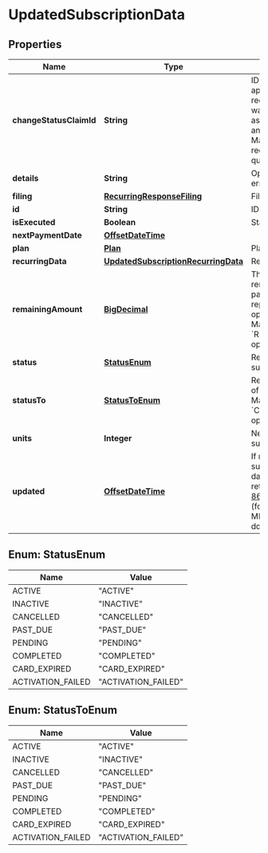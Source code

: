 
# UpdatedSubscriptionData

## Properties
Name | Type | Description | Notes
------------ | ------------- | ------------- | -------------
**changeStatusClaimId** | **String** | ID of claim; appears in case of request change was processed asynchronously and put in queue. Mandatory if request was put in queue. |  [optional]
**details** | **String** | Operation details, errors, etc. |  [optional]
**filing** | [**RecurringResponseFiling**](RecurringResponseFiling.md) | Filing data |  [optional]
**id** | **String** | ID of subscription |  [optional]
**isExecuted** | **Boolean** | Status of operation |  [optional]
**nextPaymentDate** | [**OffsetDateTime**](OffsetDateTime.md) |  |  [optional]
**plan** | [**Plan**](Plan.md) | Plan data |  [optional]
**recurringData** | [**UpdatedSubscriptionRecurringData**](UpdatedSubscriptionRecurringData.md) | Recurring data |  [optional]
**remainingAmount** | [**BigDecimal**](BigDecimal.md) | The amount remained to be paid after repayment operation. Mandatory for &#x60;REPAYMENT&#x60; operation only |  [optional]
**status** | [**StatusEnum**](#StatusEnum) | Resulted status of subscription |  [optional]
**statusTo** | [**StatusToEnum**](#StatusToEnum) | Requested status of subscription. Mandatory for &#x60;CHANGE_STATUS&#x60; operation only. |  [optional]
**units** | **Integer** | New quantity of subscription units |  [optional]
**updated** | [**OffsetDateTime**](OffsetDateTime.md) | If request is successful then date and time returned in [ISO 8601](https://en.wikipedia.org/wiki/ISO_8601) format (format - yyyy-MM-dd&#39;T&#39;HH:mm:ss&#39;Z&#39;). |  [optional]


<a name="StatusEnum"></a>
## Enum: StatusEnum
Name | Value
---- | -----
ACTIVE | &quot;ACTIVE&quot;
INACTIVE | &quot;INACTIVE&quot;
CANCELLED | &quot;CANCELLED&quot;
PAST_DUE | &quot;PAST_DUE&quot;
PENDING | &quot;PENDING&quot;
COMPLETED | &quot;COMPLETED&quot;
CARD_EXPIRED | &quot;CARD_EXPIRED&quot;
ACTIVATION_FAILED | &quot;ACTIVATION_FAILED&quot;


<a name="StatusToEnum"></a>
## Enum: StatusToEnum
Name | Value
---- | -----
ACTIVE | &quot;ACTIVE&quot;
INACTIVE | &quot;INACTIVE&quot;
CANCELLED | &quot;CANCELLED&quot;
PAST_DUE | &quot;PAST_DUE&quot;
PENDING | &quot;PENDING&quot;
COMPLETED | &quot;COMPLETED&quot;
CARD_EXPIRED | &quot;CARD_EXPIRED&quot;
ACTIVATION_FAILED | &quot;ACTIVATION_FAILED&quot;



